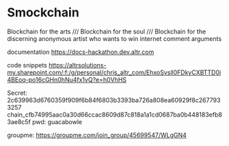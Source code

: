 # Smockchain
Blockchain for the arts /// Blockchain for the soul /// Blockchain for the discerning anonymous artist who wants to win internet comment arguments

documentation
https://docs-hackathon.dev.altr.com

code snippets
https://altrsolutions-my.sharepoint.com/:f:/g/personal/chris_altr_com/EhxoSvsll0FDkyCXBTTD0i4BEoq-po16cGHn0hNu4fx1vQ?e=h0VhHS

Secret:
2c639963d6760359f909f6b84f6803b3393ba726a808ea60929f8c2677933257
chain_cfb74995aac0a30d66ccac8609d87c818a1a1cd0687ba0b448183efb83ae8c5f
pwd: guacabowle

groupme: https://groupme.com/join_group/45699547/WLgGN4
